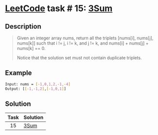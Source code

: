 # [LeetCode][leetcode] task # 15: [3Sum][task]

Description
-----------

> Given an integer array nums,
> return all the triplets [nums[i], nums[j], nums[k]]
> such that i != j, i != k, and j != k,
> and nums[i] + nums[j] + nums[k] == 0.
>
> Notice that the solution set must not contain duplicate triplets.

Example
-------

```sh
Input: nums = [-1,0,1,2,-1,-4]
Output: [[-1,-1,2],[-1,0,1]]
```

Solution
--------

| Task | Solution         |
|:----:|:-----------------|
|  15  | [3Sum][solution] |


[leetcode]: <http://leetcode.com/>
[task]: <https://leetcode.com/problems/3sum/>
[solution]: <https://github.com/wellaxis/praxis-leetcode/blob/main/src/main/java/com/witalis/praxis/leetcode/task/h1/p15/option/Practice.java>
